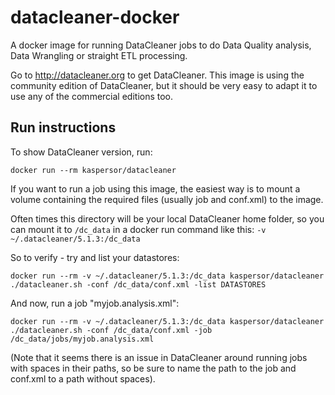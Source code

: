 # datacleaner-docker

A docker image for running DataCleaner jobs to do Data Quality analysis, Data Wrangling or straight ETL processing.

Go to http://datacleaner.org to get DataCleaner. This image is using the community edition of DataCleaner, but it should be very easy to adapt it to use any of the commercial editions too.

## Run instructions

To show DataCleaner version, run:

```
docker run --rm kaspersor/datacleaner
```

If you want to run a job using this image, the easiest way is to mount a volume containing the required files (usually job and conf.xml) to the image.

Often times this directory will be your local DataCleaner home folder, so you can mount it to `/dc_data` in a docker run command like this: `-v ~/.datacleaner/5.1.3:/dc_data`

So to verify - try and list your datastores:

```
docker run --rm -v ~/.datacleaner/5.1.3:/dc_data kaspersor/datacleaner ./datacleaner.sh -conf /dc_data/conf.xml -list DATASTORES
```

And now, run a job "myjob.analysis.xml":

```
docker run --rm -v ~/.datacleaner/5.1.3:/dc_data kaspersor/datacleaner ./datacleaner.sh -conf /dc_data/conf.xml -job /dc_data/jobs/myjob.analysis.xml
```

(Note that it seems there is an issue in DataCleaner around running jobs with spaces in their paths, so be sure to name the path to the job and conf.xml to a path without spaces).
